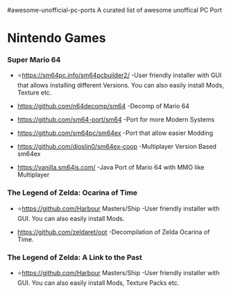 #awesome-unofficial-pc-ports
A curated list of awesome unoffical PC Port

# Nintendo Games
### Super Mario 64
- ⭐https://sm64pc.info/sm64pcbuilder2/ -User friendly installer with GUI that allows installing different Versions.
You can also easily install Mods, Texture etc.

- https://github.com/n64decomp/sm64 -Decomp of Mario 64

- https://github.com/sm64-port/sm64 -Port for more Modern Systems

- https://github.com/sm64pc/sm64ex -Port that allow easier Modding

- https://github.com/djoslin0/sm64ex-coop -Multiplayer Version Based sm64ex

- https://vanilla.sm64js.com/ -Java Port of Mario 64 with MMO like Multiplayer

### The Legend of Zelda: Ocarina of Time 
- ⭐https://github.com/Harbour Masters/Ship -User friendly installer with GUI.
You can also easily install Mods.

- https://github.com/zeldaret/oot -Decompilation of Zelda Ocarina of Time.

### The Legend of Zelda: A Link to the Past
- ⭐https://github.com/Harbour Masters/Ship -User friendly installer with GUI.
You can also easily install Mods, Texture Packs etc.
